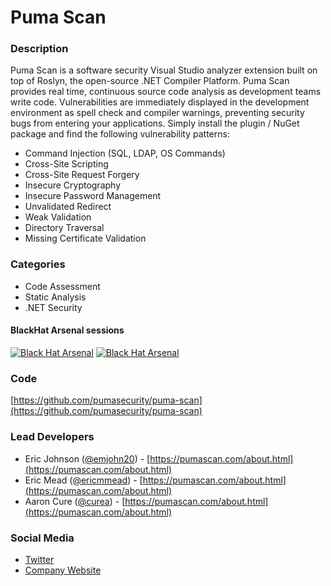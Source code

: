 # Puma Scan

### Description
Puma Scan is a software security Visual Studio analyzer extension built on top of Roslyn, the open-source .NET Compiler Platform. Puma Scan provides real time, continuous source code analysis as development teams write code. Vulnerabilities are immediately displayed in the development environment as spell check and compiler warnings, preventing security bugs from entering your applications. Simply install the plugin / NuGet package and find the following vulnerability patterns:
* Command Injection (SQL, LDAP, OS Commands)
* Cross-Site Scripting
* Cross-Site Request Forgery
* Insecure Cryptography
* Insecure Password Management
* Unvalidated Redirect
* Weak Validation
* Directory Traversal
* Missing Certificate Validation

### Categories
* Code Assessment
* Static Analysis
* .NET Security

#### BlackHat Arsenal sessions

[![Black Hat Arsenal](https://raw.githubusercontent.com/toolswatch/badges/master/arsenal/asia/2017.svg)](https://www.toolswatch.org/2017/02/the-black-hat-arsenal-asia-2017-great-line-up/)
[![Black Hat Arsenal](https://raw.githubusercontent.com/toolswatch/badges/master/arsenal/usa/2017.svg)](https://www.toolswatch.org/2017/06/the-black-hat-arsenal-usa-2017-phenomenal-line-up-announced/)

              
### Code 
[https://github.com/pumasecurity/puma-scan](https://github.com/pumasecurity/puma-scan)

### Lead Developers
* Eric Johnson ([@emjohn20](https://twitter.com/emjohn20)) - [https://pumascan.com/about.html](https://pumascan.com/about.html)
* Eric Mead ([@ericmmead](https://twitter.com/ericmmead)) - [https://pumascan.com/about.html](https://pumascan.com/about.html)
* Aaron Cure ([@curea](https://twitter.com/curea)) - [https://pumascan.com/about.html](https://pumascan.com/about.html)

### Social Media 
* [Twitter](https://twitter.com/puma_scan)
* [Company Website](https://pumascan.com/) 
